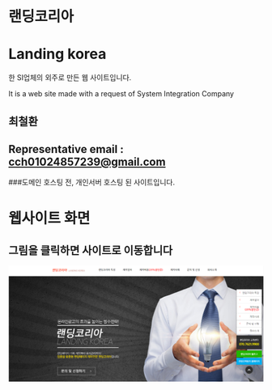 # 랜딩코리아
# Landing korea

한 SI업체의 외주로 만든 웹 사이트입니다.

It is a web site made with a request of System Integration Company

## 최철환
## Representative email : cch01024857239@gmail.com

###도메인 호스팅 전, 개인서버 호스팅 된 사이트입니다. 

# 웹사이트 화면 
## 그림을 클릭하면 사이트로 이동합니다
[![Site Label](https://github.com/cch230/Landing_page/blob/master/site.png)](http://49.50.164.82:8080/landing_page/main.jsp)

